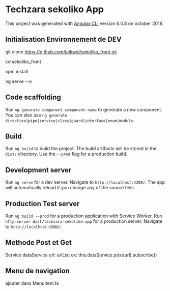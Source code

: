 # Techzara sekoliko App

This project was generated with [Angular CLI](https://github.com/angular/angular-cli) version 6.0.8 on october 2018.

## Initialisation Environnement de DEV

  git clone  https://github.com/julkwel/sekoliko_front.git

  cd sekoliko_front

  npm install

  ng serve --o
  
  
## Code scaffolding

Run `ng generate component component-name` to generate a new component. You can also use `ng generate directive|pipe|service|class|guard|interface|enum|module`.

## Build

Run `ng build` to build the project. The build artifacts will be stored in the `dist/` directory. Use the `--prod` flag for a production build.

## Development server

Run `ng serve` for a dev server. Navigate to `http://localhost:4200/`. 
The app will automatically reload if you change any of the source files.

## Production Test server

Run `ng build --prod` for a production application with Service Worker. 
Run `http-server dist/techzara-sekoliko-app` for a production server.
Navigate to `http://localhost:8080/`. 

## Methode Post et Get

Service dataService
url: urlList
ex: this.dataService.post(url).subscribe()

## Menu de navigation

ajouter dans MenuItem.ts
